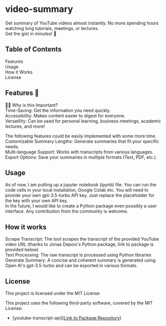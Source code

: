 # video-summary
Get summary of YouTube videos almost instantly. No more spending hours watching long tutorials, meetings, or lectures.  
Get the gist in minutes! 🚀


## Table of Contents
Features    
Usage  
How it Works  
License  

## Features 🌟
👨‍💻 Why is this Important?  
Time-Saving: Get the information you need quickly.  
Accessibility: Makes content easier to digest for everyone.  
Versatility: Can be used for personal learning, business meetings, academic lectures, and more!    

The following features could be easily implemented with some more time.  
Customizable Summary Lengths: Generate summaries that fit your specific needs.  
Multi-language Support: Works with transcripts from various languages.  
Export Options: Save your summaries in multiple formats (Text, PDF, etc.).  

## Usage
As of now, I am putting up a jupyter notebook (ipynb) file. You can run the code cells in your local installation, Google Colab etc. You will need to provide your own gpt-3.5-turbo API key. Just replace the placeholder for the key with your own API key.    
In the future, I would like to create a Python package even possibly a user interface. Any contribution from the community is welcome. 

## How it works
Scrape Transcript: The tool scrapes the transcript of the provided YouTube video URL (thanks to Jonas Depoix's Python package, link to package is provided below)   
Text Processing: The raw transcript is processed using Python libraries  
Generate Summary: A concise and coherent summary is generated using Open AI's gpt-3.5-turbo and can be exported in various formats.  

## License
This project is licensed under the MIT License

This project uses the following third-party software, covered by the MIT License:

- [youtube-transcript-api]([Link to Package Repository](https://pypi.org/project/youtube-transcript-api/))
